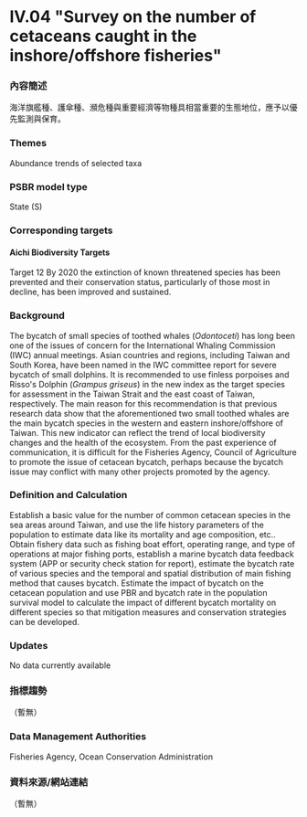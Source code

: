 # IV.04 "Survey on the number of cetaceans caught in the inshore/offshore fisheries"

<script type="text/javascript" src="http://cdn.mathjax.org/mathjax/latest/MathJax.js?config=TeX-AMS-MML_HTMLorMML"></script>

### 內容簡述
海洋旗艦種、護傘種、瀕危種與重要經濟等物種具相當重要的生態地位，應予以優先監測與保育。

### Themes
Abundance trends of selected taxa
### PSBR model type
State (S)
### Corresponding targets
#### Aichi Biodiversity Targets
Target 12 By 2020 the extinction of known threatened species has been prevented and their conservation status, particularly of those most in decline, has been improved and sustained.
### Background
The bycatch of small species of toothed whales (*Odontoceti*) has long been one of the issues of concern for the International Whaling Commission (IWC) annual meetings. Asian countries and regions, including Taiwan and South Korea, have been named in the IWC committee report for severe bycatch of small dolphins. It is recommended to use finless porpoises and Risso's Dolphin (*Grampus griseus*) in the new index as the target species for assessment in the Taiwan Strait and the east coast of Taiwan, respectively. The main reason for this recommendation is that previous research data show that the aforementioned two small toothed whales are the main bycatch species in the western and eastern inshore/offshore of Taiwan. This new indicator can reflect the trend of local biodiversity changes and the health of the ecosystem. From the past experience of communication, it is difficult for the Fisheries Agency, Council of Agriculture to promote the issue of cetacean bycatch, perhaps because the bycatch issue may conflict with many other projects promoted by the agency.
### Definition and Calculation
Establish a basic value for the number of common cetacean species in the sea areas around Taiwan, and use the life history parameters of the population to estimate data like its mortality and age composition, etc.. Obtain fishery data such as fishing boat effort, operating range, and type of operations at major fishing ports, establish a marine bycatch data feedback system (APP or security check station for report), estimate the bycatch rate of various species and the temporal and spatial distribution of main fishing method that causes bycatch. Estimate the impact of bycatch on the cetacean population and use PBR and bycatch rate in the population survival model to calculate the impact of different bycatch mortality on different species so that mitigation measures and conservation strategies can be developed.
### Updates
No data currently available
### 指標趨勢
（暫無）
### Data Management Authorities
Fisheries Agency, Ocean Conservation Administration
### 資料來源/網站連結
（暫無）